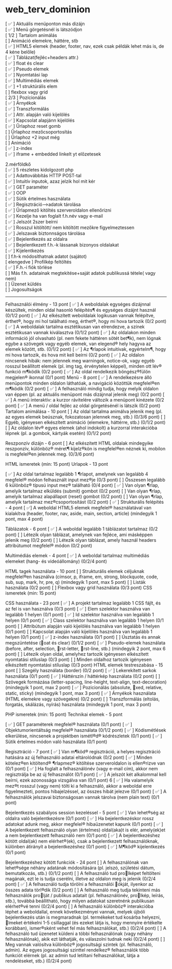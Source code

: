 # web_terv_dominion

[ &#9989; ] Aktuális menüponton más dizájn<br/>
[ &#9989; ] Menü görgetésnél is látszódjon<br/>
[ 1/2 ] Tartalom animálás<br/>
[ ] Animáció elemekre, háttére, stb<br/>
[ &#9989; ] HTML5 elemek (header, footer, nav, ezek csak példák lehet más is, de 4 kéne belőle)<br/>
[ &#9989; ] Táblázat(fejléc+headers attr.)<br/>
[ &#9989; ] float és clear<br/>
[ &#9989; ] Pseudo elemek<br/>
[ &#9989; ] Nyomtatási lap<br/>
[ &#9989; ] Multimédiás elemek<br/>
[ &#9989; ] +1 struktúrális elem<br/>
[ ] flexbox vagy grid<br/>
[ 2/3 ] Pozícionálás<br/>
[ &#9989; ] Árnyékok<br/>
[ &#9989; ] Transzformálás<br/>
[ &#9989; ] Attr. alapján való kijelölés<br/>
[ &#9989; ] Kapcsolat alapjánn kijelölés<br/>
[ &#9989; ] Űrlaphoz reset gomb<br/>
[ ] Űrlaphoz mezőcsoportosítás<br/>
[ ] Űrlaphoz +2 input még<br/>
[ ] Animáció <br/>
[ &#9989; ] z-index <br/>
[ &#9989; ] iframe + embedded linkelt yt előzetesek

2.mérföldkő<br/>
[ &#9989; ] 5 részletes kidolgozott php<br/>
[ &#9989; ] Adattovábbítás HTTP POST-tal<br/>
[ &#9989; ] Intuitív inputok, azaz jelzik hol mit kér<br/>
[ &#9989; ] GET paraméter<br/>
[ &#9989; ] OOP<br/>
[ &#9989; ] Sütik értelmes használata<br/>
[ &#9989; ] Regisztráció-->adatok tárolása<br/>
[ &#9989; ] Űrlapmező kitöltés szerveroldalon ellenőrizni<br/>
[ &#9989; ] Kezelje ha van foglalt f.h.név vagy e-mail<br/>
[ &#9989; ] Jelszót 2szer beírni<br/>
[ &#9989; ] Rosszul kitöltött/ nem kitöltött mezőkre figyelmeztessen<br/>
[ &#9989; ] Jelszavak biztonnságos tárolása<br/>
[ &#9989; ] Bejelentkezés az oldalra<br/>
[ &#9989; ] Bejelentkezett f.h.-k lássanak bizonyos oldalakat<br/>
[ &#9989; ] Kijelentkezés<br/>
[ ] f.h-k módosíthatnak adatot (sajátot)<br/>
[ elengedve ] Profilkép feltöltés<br/>
[ &#9989; ] F.h.-i fiók törlése<br/>
[ ] Más f.h. adatainak megtekitése+saját adatok publikussá tétele( vagy nem)<br/>
[ ] Üzenet küldés<br/>
[ ] Jogosultságok<br/>

------------------------------------------------------------



Felhasználói élmény - 13 pont
[ &#9989; ] A weboldalak egységes dizájnnal készültek, minden oldal hasonló felépítés¶ és egységes
dizájnt használ (0/1/2 pont)
[ &#9989; ] Az elkészített weboldalak logikusan vannak felépítve, érthet®, hogy mi hol található meg,
érthet®, hogy mi hova tartozik (0/2 pont)
[ &#9989; ] A weboldalak tartalma esztétikusan van elrendezve, a színek esztétikusan vannak kiválasztva (0/1/2 pont)
[ &#9989; ] Az oldalakon minden információ jól olvasható (pl. nem fekete háttéren sötét bet¶k), nem
lógnak egybe a szövegek vagy egyéb elemek, van elegend® hely hagyva az elemek között,
stb. (0/1/2 pont)
[ &#9989; ] Az ¶rlapok intuitívak, egyértelm¶, hogy mi hova tartozik, és hova mit kell beírni (0/2
pont)
[ &#9989; ] Az oldalon nincsenek hibák: nem jelennek meg warningok, notice-ok, vagy egyéb rosszul
beállított elemek (pl. img tag, érvénytelen képpel), minden ott lév® funkció m¶ködik (0/2
pont)
[ &#9989; ] Az oldal rendelkezik böngész®fülön megjelen® ikonnal (0/1 pont)
Menü - 8 pont
[ &#9989; ] A rendelkezésre álló menüpontok minden oldalon láthatóak, a navigáció közöttük megfelel®en m¶ködik (0/2 pont)
[ &#9989; ] A felhasználó mindig tudja, hogy melyik oldalon van éppen (pl. az aktuális menüpont
más dizájnnal jelenik meg) (0/2 pont)
[ &#9989; ] A menü interaktív: a kurzor rávitelére változik a menüpont kinézete (0/2 pont)
[ &#9989; ] A menü / oldal fejléc az oldal görgetésénél is látszik (0/2 pont)
Tartalom animálása - 10 pont
[ ] Az oldal tartalma animálva jelenik meg (pl. az egyes elemek beúsznak, fokozatosan
jelennek meg, stb.) (0/3/6 pont)
[ ] Egyéb, igényesen elkészített animáció (elemekre, háttérre, stb.) (0/1/2 pont)
[ ] Az oldalon lév® egyes elemek (ahol indokolt) a kurzorral interakcióba lépnek (pl. a gombok, kártyák esetén) (0/1/2 pont)

Reszponzív dizájn - 6 pont
[ ] Az elkészített HTML oldalak mindegyike reszponzív, különböz® méret¶ kijelz®kön is megfelel®en néznek ki, mobilon is megfelel®en jelennek meg. (0/3/6 pont)


HTML ismeretek (min: 15 pont)
Urlapok - 13 pont

[ &#9989; ] Az oldal tartalmaz legalább 1 ¶rlapot, amelynek van legalább 4 megfelel® módon felhasznált input mez®je (0/3 pont)
[ ] Összesen legalább 6 különböz® típusú input mez® található (0/4 pont)
[ &#9989; ] Van olyan ¶rlap, amelyik tartalmaz elküldés (submit) gombot (0/2 pont)
[ ] Van olyan ¶rlap, amelyik tartalmaz alapállapot (reset) gombot (0/2 pont)
[ ] Van olyan ¶rlap, amelyik tartalmaz mez®csoportosítást (0/2 pont)
[ &#9989; ] Strukturális felépítés - 4 pont
[  &#9989;] A weboldal HTML5 elemek megfelel® használatával van kialakítva (header, footer, nav,
aside, main, section, article) (mindegyik 1 pont, max 4 pont)


Táblázatok - 6 pont
[ &#9989; ] A weboldal legalább 1 táblázatot tartalmaz (0/2 pont)
[ ] Létezik olyan táblázat, amelynek van fejléce, ami másképpen jelenik meg (0/2 pont)
[ ] Létezik olyan táblázat, amely használ headers attribútumot megfelel® módon (0/2 pont)

Multimédiás elemek - 4 pont
[ &#9989; ] A weboldal tartalmaz multimédiás elemeket (hang- és videóállomány) (0/2/4 pont)

HTML tagek használata - 10 pont
[ ] Strukturális elemek céljuknak megfelel®en használva (címsor, p, iframe, em, strong, blockquote, code, sub, sup, mark, hr, pre, q) (mindegyik 1 pont, max 5 pont)
[ ] Listák használata (0/2 pont)
[ ] Flexbox vagy grid használata (0/3 pont)
CSS ismeretek (min: 15 pont)

CSS használata - 23 pont
[ &#9989; ] A projekt tartalmaz legalább 1 CSS fájlt, és az fel is van használva (0/3 pont)
[ &#9989; ] Elem szelektor használva van legalább 1 helyen (0/1 pont)
[ &#9989; ] Id szelektor használva van legalább 1 helyen (0/1 pont)
[ &#9989; ] Class szelektor használva van legalább 1 helyen (0/1 pont)
[ ] Attribútum alapján való kijelölés használva van legalább 1 helyen (0/1 pont)
[ ] Kapcsolat alapján való kijelölés használva van legalább 1 helyen (0/1 pont)
[ &#9989; ] z-index használata (0/1 pont)
[ ] Úsztatás és annak megszüntetése (oat és clear) (0/1/2 pont)
[ &#9989; ] Pseudo-elemek használata (before, after, selection, rst-letter, rst-line, stb.) (mindegyik
2 pont, max 6 pont)
[ ] Létezik olyan oldal, amelyhez tartozik igényesen elkészített nyomtatási stíluslap (0/3
pont)
[ ] Minden oldalhoz tartozik igényesen elkészített nyomtatási stíluslap (0/3 pont)
HTML elemek testreszabása - 15 pont
[ ] Szegély használata (border) (0/2 pont)
[ &#9989; ] Lekerekített sarkok használata (0/1 pont)
[ &#9989; ] Háttérszín / háttérkép használata (0/2 pont)
[ ] Szövegek formázása (letter-spacing, line-height, text-align, text-decoration) (mindegyik 1
pont, max 2 pont)
[ &#9989; ] Pozicionálás (absolute, xed, relative, static, sticky) (mindegyik 1 pont, max 3 pont)
[ &#9989; ] Árnyékok használata (HTML elemekre vagy szövegekre) (0/2 pont)
[ ] Transzformálás (eltolás, forgatás, skálázás, nyírás) használata (mindegyik 1 pont, max 3
pont)

PHP ismeretek (min: 15 pont)
Technikai elemek - 5 pont

[ &#9989; ] GET paraméterek megfelel® használata (0/1 pont)
[ &#9989; ] Objektumorientáltság megfelel® használata (0/1/2 pont)
[ &#9989; ] Kódismétlések elkerülése, nincsenek a projektben ismétl®d® kódrészletek (0/1 pont)
[ &#9989; ] Sütik értelmes módon való használata (0/1 pont)

Regisztráció - 7 pont
[ &#9989; ] Van m¶köd® regisztráció, a helyes regisztráció hatására az új felhasználó adatai eltárolódnak (0/2 pont)
[ &#9989; ] Minden kötelez®en kitöltend® ¶rlapmez® kitöltése szerveroldalon is ellen®rizve van (0/1
pont)
[ &#9989; ] Ha foglalt a felhasználónév (vagy e-mail cím), akkor nem regisztrálja be az új felhasználót
(0/1 pont)
[ &#9989; ] A jelszót két alkalommal kell beírni, ezek azonossága vizsgálva van (0/1 pont)
6
[ &#9989; ] Ha valamelyik mez®t rosszul (vagy nem) tölti ki a felhasználó, akkor a weboldal erre
figyelmezteti, pontos hibajelzéssel, az összes hibát jelezve (0/1 pont)
[ &#9989; ] A felhasználók jelszavai biztonságosan vannak tárolva (nem plain text) (0/1 pont)

Bejelentkezés szabályos session kezeléssel - 5 pont
[ &#9989; ] Van lehet®ség az oldalra való bejelentkezésre (0/1 pont)
[ &#9989; ] Ha bejelentkezéskor rossz adatokat adunk meg, akkor megfelel® hibaüzenetet kapunk (0/1
pont)
[ &#9989; ] A bejelentkezett felhasználó olyan (értelmes) oldal(aka)t is elér, amely(ek)et a nem bejelentkezett felhasználó nem (0/1 pont)
[ &#9989; ] A bejelentkezéshez kötött oldal(ak) nem elérhet®(ek), csak a bejelentkezett felhasználóknak, különben átirányít a bejelentkezéshez (0/1 pont)
[ &#9989; ] M¶köd® kijelentkezés (0/1 pont)

Bejelentkezéshez kötött funkciók - 24 pont
[ ] A felhasználónak van lehet®sége néhány adatának módosítására (pl. jelszó, születési dátum, bemutatkozás, stb.) (0/1/2 pont)
[ ] A felhasználó tud prolképet feltölteni magának, ezt le is tudja cserélni, illetve az oldalon
meg is jelenik (0/2/4 pont)
[ &#9989; ] A felhasználó tudja törölni a felhasználói ókját, ilyenkor az összes adata törl®dik (0/2
pont)
[ ] A felhasználó meg tudja tekinteni más felhasználók prolját / publikus adatait (pl. felhasználónév, prolkép, leírás, stb.), továbbá beállítható, hogy milyen adatokat szeretnénk
publikusan elérhet®vé tenni (0/2/4 pont)
[ ] A felhasználó különböz® interakcióba léphet a weboldallal, ennek következményei vannak,
melyek újbóli bejelentkezés után is megmaradnak (pl. termékeket tud kosárba helyezni,
lmeket értékelni 1-5 csillaggal (és ezeket látja is, hogy mennyire értékelte korábban),
ismer®sként vehet fel más felhasználókat, stb.) (0/2/4 pont)
[ ] A felhasználó tud üzenetet küldeni a többi felhasználónak (vagy néhány felhasználónak),
akik ezt láthatják, és válaszolni tudnak neki (0/2/4 pont)
[ ] Meg vannak valósítva különböz® jogosultsági szintek (pl. felhasználó, admin). Az egyes
jogosultsági szinttel rendelkez® felhasználók több funkciót elérnek (pl. az admin tud
letiltani felhasználókat, látja a rendeléseket, stb.) (0/2/4 pont)